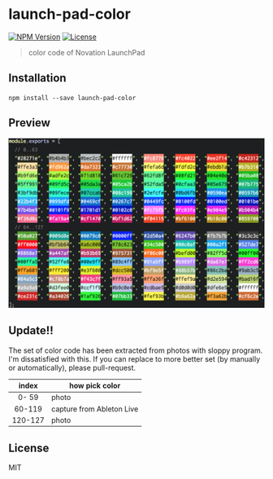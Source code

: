 # launch-pad-color
[![NPM Version](http://img.shields.io/npm/v/launch-pad-color.svg?style=flat-square)](https://www.npmjs.org/package/launch-pad-color)
[![License](http://img.shields.io/badge/license-MIT-brightgreen.svg?style=flat-square)](http://mohayonao.mit-license.org/)

> color code of Novation LaunchPad

## Installation

```
npm install --save launch-pad-color
```

## Preview

![preview](misc/preview.png)

## Update!!

The set of color code has been extracted from photos with sloppy program.
I'm dissatisfied with this.
If you can replace to more better set (by manually or automatically), please pull-request.

| index   | how pick color            |
|:-------:|---------------------------|
|   0- 59 | photo                     |
|  60-119 | capture from Ableton Live |
| 120-127 | photo                     |

## License

MIT
